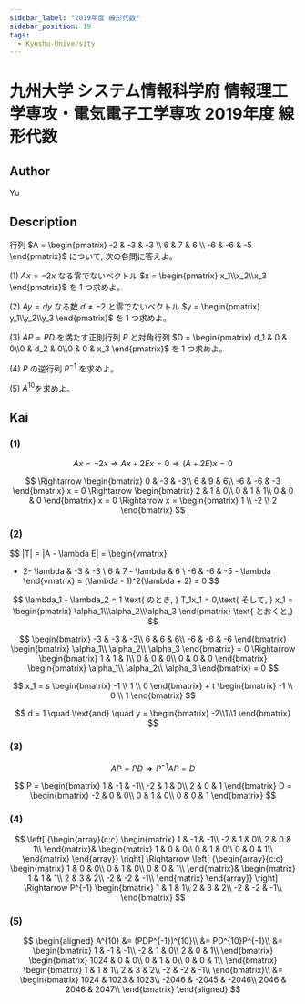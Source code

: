 ```yaml
---
sidebar_label: "2019年度 線形代数"
sidebar_position: 19
tags:
  - Kyushu-University
---
```

# 九州大学 システム情報科学府 情報理工学専攻・電気電子工学専攻 2019年度 線形代数

## **Author**
Yu

## **Description**
行列 $A = \begin{pmatrix} -2 & -3 & -3 \\ 6 & 7 & 6 \\ -6 & -6 & -5 \end{pmatrix}$ について, 次の各問に答えよ。

(1) $Ax = -2x$ なる零でないベクトル $x = \begin{pmatrix} x_1\\x_2\\x_3 \end{pmatrix}$ を $1$ つ求めよ。

(2) $Ay = dy$ なる数 $d \neq -2$ と零でないベクトル $y = \begin{pmatrix} y_1\\y_2\\y_3 \end{pmatrix}$ を $1$ つ求めよ。

(3) $AP = PD$ を満たす正則行列 $P$ と対角行列 $D = \begin{pmatrix} d_1 & 0 & 0\\0 & d_2 & 0\\0 & 0 & x_3 \end{pmatrix}$ を $1$ つ求めよ。

(4) $P$ の逆行列 $P^{-1}$ を求めよ。

(5) $A^{10}$を求めよ。

## **Kai** 
### (1)

$$
Ax = -2x \Rightarrow Ax + 2Ex = 0 \Rightarrow (A + 2E)x = 0
$$

$$
\Rightarrow 
\begin{bmatrix}
0  & -3 & -3\\
6 & 9 & 6\\
-6 & -6 & -3
\end{bmatrix} x = 0 
\Rightarrow
\begin{bmatrix}
2 & 1 & 0\\
0 & 1 & 1\\
0 & 0 & 0
\end{bmatrix} x = 0
\Rightarrow
x = 
\begin{bmatrix}
1 \\
-2 \\
2
\end{bmatrix}
$$

### (2)

$$
|T| = |A - \lambda E| = 
\begin{vmatrix}
- 2- \lambda & -3 & -3 \\
6 & 7 - \lambda & 6 \\
-6 & -6 & -5 - \lambda
\end{vmatrix} = (\lambda - 1)^2(\lambda + 2) = 0
$$

$$
\lambda_1 - \lambda_2 = 1 \text{ のとき, } T_1x_1 = 0,\text{ そして, } x_1 = \begin{pmatrix} \alpha_1\\\alpha_2\\\alpha_3 \end{pmatrix} \text{ とおくと,}
$$

$$
\begin{bmatrix}
-3 & -3 & -3\\
6 & 6 & 6\\
-6 & -6 & -6
\end{bmatrix}
\begin{bmatrix}
\alpha_1\\
\alpha_2\\
\alpha_3
\end{bmatrix} = 0
\Rightarrow
\begin{bmatrix}
1 & 1 & 1\\
0 & 0 & 0\\
0 & 0 & 0
\end{bmatrix}
\begin{bmatrix}
\alpha_1\\
\alpha_2\\
\alpha_3
\end{bmatrix} = 0
$$

$$
x_1 = s
\begin{bmatrix}
-1 \\
1 \\
0
\end{bmatrix} + t
\begin{bmatrix}
-1 \\
0 \\
1
\end{bmatrix}
$$

$$
d = 1 \quad \text{and} \quad  y = \begin{bmatrix} -2\\1\\1 \end{bmatrix}
$$

### (3)

$$
AP = PD \Rightarrow P^{-1}AP = D
$$

$$
P = 
\begin{bmatrix}
1 & -1 & -1\\
-2 & 1 & 0\\
2 & 0 & 1
\end{bmatrix}
D = 
\begin{bmatrix}
-2 & 0 & 0\\
0 & 1 & 0\\
0 & 0 & 1
\end{bmatrix}
$$

### (4)

$$
\left[ {\begin{array}{c:c}
\begin{matrix}
1 & -1 & -1\\
-2 & 1 & 0\\
2 & 0 & 1\\  
\end{matrix}&
\begin{matrix}
1 & 0 & 0\\
0 & 1 & 0\\
0 & 0 & 1\\
\end{matrix}
\end{array}}
\right]
\Rightarrow
\left[ {\begin{array}{c:c}
\begin{matrix}
1 & 0 & 0\\
0 & 1 & 0\\
0 & 0 & 1\\
\end{matrix}&
\begin{matrix}
1 & 1 & 1\\
2 & 3 & 2\\
-2 & -2 & -1\\
\end{matrix}
\end{array}}
\right]
\Rightarrow
P^{-1}
\begin{bmatrix}
1 & 1 & 1\\
2 & 3 & 2\\
-2 & -2 & -1\\
\end{bmatrix}
$$

### (5)

$$
\begin{aligned}
A^{10} &= (PDP^{-1})^{10}\\
&= PD^{10}P^{-1}\\
&=
\begin{bmatrix}
1 & -1 & -1\\
-2 & 1 & 0\\
2 & 0 & 1\\
\end{bmatrix}
\begin{bmatrix}
1024 & 0 & 0\\
0 & 1 & 0\\
0 & 0 & 1\\
\end{bmatrix}
\begin{bmatrix}
1 & 1 & 1\\
2 & 3 & 2\\
-2 & -2 & -1\\
\end{bmatrix}\\
&= 
\begin{bmatrix}
1024 & 1023 & 1023\\
-2046 & -2045 & -2046\\
2046 & 2046 & 2047\\
\end{bmatrix}
\end{aligned}
$$